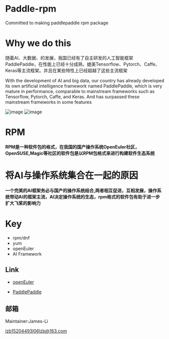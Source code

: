 # Paddle-rpm
Committed to making paddlepaddle rpm package
# Why we do this
随着AI、大数据、的发展，我国已经有了自主研发的人工智能框架PaddlePaddle，在性能上已经十分成熟，媲美Tensorflow、Pytorch、Caffe、Keras等主流框架。并且在某些特性上已经超越了这些主流框架

With the development of AI and big data, our country has already developed its own artificial intelligence framework  named PaddlePaddle, which is very mature in performance, comparable to mainstream frameworks such as Tensorflow, Pytorch, Caffe, and Keras. And has surpassed these mainstream frameworks in some features


![image](https://github.com/lzb-James/Paddle-rpm/blob/main/23534030.jpg)
![image](https://github.com/lzb-James/Paddle-rpm/blob/main/5161228_openeuler_1578992553.png!avatar100)
# RPM
**RPM是一种软件包的格式，在我国的国产操作系统OpenEuler社区，OpenSUSE,Magic等社区的软件包是以RPM包格式来进行构建软件生态系统**

# 将AI与操作系统集合在一起的原因

**一个完美的AI框架务必与国产的操作系统结合,两者相互促进，互相发展，操作系统带动AI的框架主流，AI决定操作系统的生态，rpm格式的软件包有助于进一步扩大飞桨的影响力**

# Key
- rpm/dnf
- yum
- openEuler
- AI Framework

## Link
- [openEuler](https://openeuler.org/)

- [PaddlePaddle](https://www.paddlepaddle.org.cn/)

## 邮箱
Maintainer:James-Li

<lzb15204493l06lzb@163.com>
